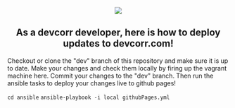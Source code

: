 <p align="center">
	<a href="http://devcorr.com">
		<img src="http://devcorr.com/images/logo.png"/>
	</a>
</p>
<p align="center">
	<h2 align="center">As a devcorr developer, here is how to deploy updates to devcorr.com!</h2>
	<p>
		Checkout or clone the &quot;dev&quot; branch of this repository and make sure it is up to date.
		Make your changes and check them locally by firing up the vagrant machine here.
		Commit your changes to the &quot;dev&quot; branch.
		Then run the ansible tasks to deploy your changes live to github pages!
	</p>
	<code>cd ansible</code>
	<code>ansible-playbook -i local githubPages.yml</code>
</p>
